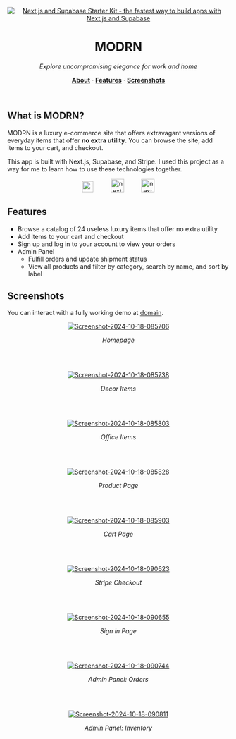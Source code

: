 <p align="center">
<a href="#">
  <img alt="Next.js and Supabase Starter Kit - the fastest way to build apps with Next.js and Supabase" src="https://i.ibb.co/2yC1WsP/Screenshot-2024-10-18-082901.png">
  </a>
</p>

  <h1 align="center">MODRN</h1>
<p align="center">
 <i>Explore uncompromising elegance for work and home</i>
</p>

<p align="center">
  <a href="#what-is-modrn"><strong>About</strong></a> ·
  <a href="#features"><strong>Features</strong></a> ·
  <a href="#screenshots"><strong>Screenshots</strong></a>
  
</p>
<br/>

## What is MODRN?

MODRN is a luxury e-commerce site that offers extravagant versions of everyday items that offer **no extra utility**. You can browse the site, add items to your cart, and checkout.

This app is built with Next.js, Supabase, and Stripe. I used this project as a way for me to learn how to use these technologies together.

<p align="center">
  <img src="https://upload.wikimedia.org/wikipedia/commons/thumb/8/8e/Nextjs-logo.svg/2560px-Nextjs-logo.svg.png" alt="next js logo" height="25">
  &nbsp;&nbsp;&nbsp;&nbsp;&nbsp;&nbsp;&nbsp;&nbsp;
  <img src="https://docs.comnoco.com/img/docs/supabase/supabase-logo-wordmark--dark.png" alt="next js logo" height="30">
  &nbsp;&nbsp;&nbsp;&nbsp;&nbsp;&nbsp;&nbsp;&nbsp;
  <img src="https://hostbillapp.com/appstore/payment_stripe/images/thumbnails/m_logo.png" alt="next js logo" height="30">
</p>

## Features

- Browse a catalog of 24 useless luxury items that offer no extra utility
- Add items to your cart and checkout
- Sign up and log in to your account to view your orders
- Admin Panel
  - Fulfill orders and update shipment status
  - View all products and filter by category, search by name, and sort by label

## Screenshots

You can interact with a fully working demo at [domain](https://demo-nextjs-with-supabase.vercel.app/).

<p align="center">
  <a href="https://ibb.co/gZwT78V"><img src="https://i.ibb.co/ZzK8Jrm/Screenshot-2024-10-18-085706.png" alt="Screenshot-2024-10-18-085706" border="0"></a><p align="center"><i>Homepage</i></p></p>
<br/> <br/>

<p align="center"><a href="https://ibb.co/Z26L4H8"><img src="https://i.ibb.co/tLMmjZs/Screenshot-2024-10-18-085738.png" alt="Screenshot-2024-10-18-085738" border="0"></a><p align="center"><i>Decor Items</i></p></p>
<br/> <br/>

<p align="center"><a href="https://ibb.co/vwYJjzb"><img src="https://i.ibb.co/j6RLr4d/Screenshot-2024-10-18-085803.png" alt="Screenshot-2024-10-18-085803" border="0"></a><p align="center"><i>Office Items</i></p></p>
<br/> <br/>

<p align="center"><a href="https://ibb.co/sm0m5g9"><img src="https://i.ibb.co/qyty0DY/Screenshot-2024-10-18-085828.png" alt="Screenshot-2024-10-18-085828" border="0"></a><p align="center"><i>Product Page</i></p></p>
<br/> <br/>

<p align="center"><a href="https://ibb.co/2Sr2KNL"><img src="https://i.ibb.co/9h0XYtf/Screenshot-2024-10-18-085903.png" alt="Screenshot-2024-10-18-085903" border="0"></a><p align="center"><i>Cart Page</i></p></p>
<br/> <br/>

<p align="center"><a href="https://ibb.co/QCZtvNQ"><img src="https://i.ibb.co/5ndwh84/Screenshot-2024-10-18-090623.png" alt="Screenshot-2024-10-18-090623" border="0"></a><p align="center"><i>Stripe Checkout</i></p></p>
<br/> <br/>

<p align="center"><a href="https://imgbb.com/"><img src="https://i.ibb.co/Bs8DK4K/Screenshot-2024-10-18-090655.png" alt="Screenshot-2024-10-18-090655" border="0"></a><p align="center"><i>Sign in Page</i></p></p>
<br/> <br/>

<p align="center"><a href="https://ibb.co/jMjN9v0"><img src="https://i.ibb.co/J7S1WR6/Screenshot-2024-10-18-090744.png" alt="Screenshot-2024-10-18-090744" border="0"></a><p align="center"><i>Admin Panel: Orders</i></p></p>
<br/> <br/>

<p align="center"><a href="https://ibb.co/PCrHRgy"><img src="https://i.ibb.co/nkwJTjy/Screenshot-2024-10-18-090811.png" alt="Screenshot-2024-10-18-090811" border="0"></a><p align="center"><i>Admin Panel: Inventory</i></p></p>
